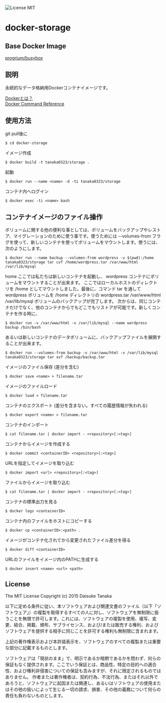 ![License MIT](https://img.shields.io/badge/license-MIT-blue.svg)

docker-storage
=====================

Base Docker Image
---------------------

[progrium/busybox](https://github.com/progrium/busybox)

説明
---------------------

永続的なデータ格納用Dockerコンテナイメージです。

[Dockerとは？](https://docs.docker.com/)  
[Docker Command Reference](https://docs.docker.com/reference/commandline/cli/)

使用方法
---------------------

git pull後に

    $ cd docker-storage

イメージ作成

    $ docker build -t tanaka0323/storage .

起動

    $ docker run --name <name> -d -ti tanaka0323/storage

コンテナ内へログイン

    $ docker exec -ti <name> bash

コンテナイメージのファイル操作
---------------------

ボリュームに関する他の便利な事としては、ボリュームをバックアップやレストア、マイグレーションのために使う事です。使うためには --volumes-from フラグを使って、新しいコンテナを使ってボリュームをマウントします。使うには、次のようにします。

    $ docker run --name backup --volumes-from wordpress -v $(pwd):/home tanaka0323/storage tar cvf /home/wordpress.tar /var/www/html /var/lib/mysql
home
ここでは私たちは新しいコンテナを起動し、 wordpress コンテナにボリュームをマウントすることが出来ます。
ここではローカルホストのディレクトリを /home としてマウントしました。最後に、コマンド tar を通して wordpress ボリュームを /home ディレクトリの wordpress.tar /var/www/html /var/lib/mysql ボリュームのバックアップが完了します。
次からは、同じコンテナだけでなく、他のコンテナからでもどこでもリストアが可能です。新しくコンテナを作る時に、

    $ docker run -v /var/www/html -v /var/lib/mysql --name wordpress backup /bin/bash

あるいは新しいコンテナのデータボリュームに、バックアップファイルを展開することが出来ます。

    $ docker run --volumes-from backup -v /var/www/html -v /var/lib/mysql tanaka0323/storage tar xvf /backup/backup.tar

イメージのファイル保存 (差分を含む)

    $ docker save <name> > filename.tar

イメージのファイルロード

    $ docker load < filename.tar

コンテナのエクスポート (差分を含まない。すべての履歴情報が失われる)

    $ docker export <name> > filename.tar

コンテナのインポート

    $ cat filename.tar | docker import - <repository>[:<tag>]

コンテナからイメージを作成する

    $ docker commit <containerID> <repository>[:<tag>]

URLを指定してイメージを取り込む

    $ docker import <url> <repository>[:<tag>]

ファイルからイメージを取り込む

    $ cat filename.tar | docker import - <repository>[:<tag>]

コンテナの標準出力を見る

    $ docker logs <containerID>

コンテナ内のファイルをホストにコピーする

    $ docker cp <containerID>:<path> .

イメージがコンテナ化されてから変更されたファイル差分を得る

    $ docker diff <containerID>

URLのファイルをイメージ内のPATHに生成する
    
    $ docker insert <name> <url> <path>

License
---------------------

The MIT License
Copyright (c) 2015 Daisuke Tanaka

以下に定める条件に従い、本ソフトウェアおよび関連文書のファイル（以下「ソフトウェア」）の複製を取得するすべての人に対し、ソフトウェアを無制限に扱うことを無償で許可します。これには、ソフトウェアの複製を使用、複写、変更、結合、掲載、頒布、サブライセンス、および/または販売する権利、およびソフトウェアを提供する相手に同じことを許可する権利も無制限に含まれます。

上記の著作権表示および本許諾表示を、ソフトウェアのすべての複製または重要な部分に記載するものとします。

ソフトウェアは「現状のまま」で、明示であるか暗黙であるかを問わず、何らの保証もなく提供されます。ここでいう保証とは、商品性、特定の目的への適合性、および権利非侵害についての保証も含みますが、それに限定されるものではありません。 作者または著作権者は、契約行為、不法行為、またはそれ以外であろうと、ソフトウェアに起因または関連し、あるいはソフトウェアの使用またはその他の扱いによって生じる一切の請求、損害、その他の義務について何らの責任も負わないものとします。